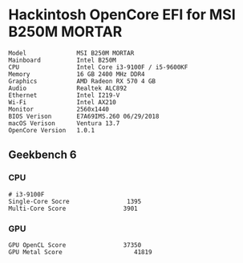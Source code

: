 # Hackintosh OpenCore EFI for MSI B250M MORTAR

```
Model              MSI B250M MORTAR
Mainboard          Intel B250M
CPU                Intel Core i3-9100F / i5-9600KF
Memory             16 GB 2400 MHz DDR4
Graphics           AMD Radeon RX 570 4 GB
Audio              Realtek ALC892
Ethernet           Intel I219-V
Wi-Fi              Intel AX210
Monitor            2560x1440
BIOS Verison       E7A69IMS.260 06/29/2018
macOS Verison      Ventura 13.7
OpenCore Version   1.0.1
```

## Geekbench 6

### CPU

```
# i3-9100F
Single-Core Socre                1395
Multi-Core Score                3901
```

### GPU

```
GPU OpenCL Score                37350
GPU Metal Score                    41819
```


